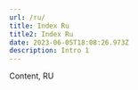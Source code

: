 ```yaml
---
url: /ru/
title: Index Ru
title2: Index Ru
date: 2023-06-05T18:08:26.973Z
description: Intro 1
---
```

Content, RU
